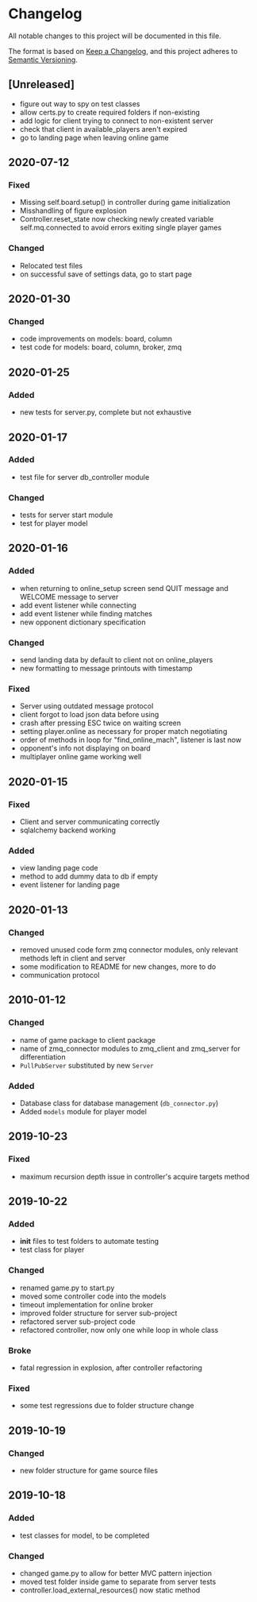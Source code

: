 # Changelog
All notable changes to this project will be documented in this file.

The format is based on [Keep a Changelog](https://keepachangelog.com/en/1.0.0/),
and this project adheres to [Semantic Versioning](https://semver.org/spec/v2.0.0.html).

## [Unreleased]
- figure out way to spy on test classes
- allow certs.py to create required folders if non-existing
- add logic for client trying to connect to non-existent server
- check that client in available_players aren't expired
- go to landing page when leaving online game

## 2020-07-12
### Fixed
- Missing self.board.setup() in controller during game initialization
- Misshandling of figure explosion
- Controller.reset_state now checking newly created variable self.mq.connected to avoid errors exiting single player games

### Changed
- Relocated test files
- on successful save of settings data, go to start page


## 2020-01-30
### Changed
- code improvements on models: board, column
- test code for models: board, column, broker, zmq 


## 2020-01-25
### Added
- new tests for server.py, complete but not exhaustive


## 2020-01-17
### Added
- test file for server db_controller module

### Changed
- tests for server start module
- test for player model

## 2020-01-16
### Added
- when returning to online_setup screen send QUIT message and WELCOME message to server
- add event listener while connecting
- add event listener while finding matches
- new opponent dictionary specification
    
### Changed
- send landing data by default to client not on online_players
- new formatting to message printouts with timestamp

### Fixed
- Server using outdated message protocol
- client forgot to load json data before using
- crash after pressing ESC twice on waiting screen
- setting player.online as necessary for proper match negotiating
- order of methods in loop for "find_online_mach", listener is last now
- opponent's info not displaying on board
- multiplayer online game working well

## 2020-01-15
### Fixed
- Client and server communicating correctly
- sqlalchemy backend working

### Added
- view landing page code
- method to add dummy data to db if empty
- event listener for landing page

## 2020-01-13
### Changed
- removed unused code form zmq connector modules, only relevant methods left in client and server
- some modification to README for new changes, more to do
- communication protocol

## 2010-01-12
### Changed
- name of game package to client package
- name of zmq_connector modules to zmq_client and zmq_server for differentiation
- `PullPubServer` substituted by new `Server`

### Added
- Database class for database management (`db_connector.py`)
- Added `models` module for player model


## 2019-10-23
### Fixed
- maximum recursion depth issue in controller's acquire targets method
 

## 2019-10-22
### Added
- __init__ files to test folders to automate testing
- test class for player

### Changed
- renamed game.py to start.py
- moved some controller code into the models
- timeout implementation for online broker
- improved folder structure for server sub-project
- refactored server sub-project code
- refactored controller, now only one while loop in whole class

### Broke
- fatal regression in explosion, after controller refactoring

### Fixed
- some test regressions due to folder structure change

## 2019-10-19
### Changed
- new folder structure for game source files

## 2019-10-18
### Added
- test classes for model, to be completed

### Changed
- changed game.py to allow for better MVC pattern injection
- moved test folder inside game to separate from server tests
- controller.load_external_resources() now static method

